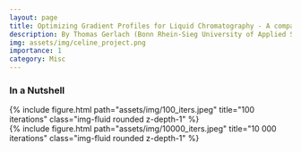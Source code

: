 ```yaml
---
layout: page
title: Optimizing Gradient Profiles for Liquid Chromatography - A comparison of Optimization Algorithms
description: By Thomas Gerlach (Bonn Rhein-Sieg University of Applied Sciences Informatics)
img: assets/img/celine_project.png
importance: 1
category: Misc 
---
```


### In a Nutshell

<div class="row">
    <div class="col-sm mt-3 mt-md-0">
        {% include figure.html path="assets/img/100_iters.jpeg" title="100 iterations" class="img-fluid rounded z-depth-1" %}
    </div>
</div>
<div class="caption">
</div>

<div class="row">
    <div class="col-sm mt-3 mt-md-0">
        {% include figure.html path="assets/img/10000_iters.jpeg" title="10 000 iterations" class="img-fluid rounded z-depth-1" %}
    </div>
</div>
<div class="caption">
</div>



